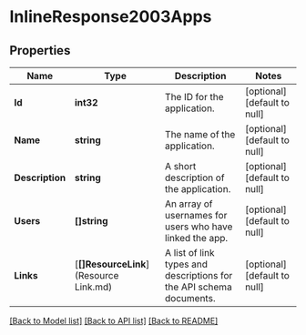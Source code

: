 # InlineResponse2003Apps

## Properties
Name | Type | Description | Notes
------------ | ------------- | ------------- | -------------
**Id** | **int32** | The ID for the application. | [optional] [default to null]
**Name** | **string** | The name of the application. | [optional] [default to null]
**Description** | **string** | A short description of the application. | [optional] [default to null]
**Users** | **[]string** | An array of usernames for users who have linked the app. | [optional] [default to null]
**Links** | [**[]ResourceLink**](Resource Link.md) | A list of link types and descriptions for the API schema documents. | [optional] [default to null]

[[Back to Model list]](../README.md#documentation-for-models) [[Back to API list]](../README.md#documentation-for-api-endpoints) [[Back to README]](../README.md)

